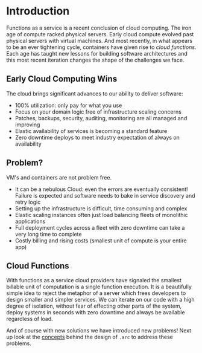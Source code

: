# Introduction

Functions as a service is a recent conclusion of cloud computing. The iron age of compute racked physical servers. Early cloud compute evolved past physical servers with virtual machines. And most recently, in what appears to be an ever tightening cycle, containers have given rise to *cloud functions*. Each age has taught new lessons for building software architectures and this most recent iteration changes the shape of the challenges we face.

## Early Cloud Computing Wins

The cloud brings significant advances to our ability to deliver software:

- 100% utilization: only pay for what you use
- Focus on your domain logic free of infrastructure scaling concerns
- Patches, backups, security, auditing, monitoring are all managed and improving
- Elastic availability of services is becoming a standard feature
- Zero downtime deploys to meet industry expectation of always on availability

## Problem?

VM's and containers are not problem free.

- It can be a nebulous Cloud: even the errors are eventually consistent! Failure is expected and software needs to bake in service discovery and retry logic
- Setting up the infrastructure is difficult, time consuming and complex
- Elastic scaling instances often just load balancing fleets of monolithic applications
- Full deployment cycles across a fleet with zero downtime can take a very long time to complete
- Costly billing and rising costs (smallest unit of compute is your entire app)

## Cloud Functions

With functions as a service cloud providers have signaled the smallest billable unit of computation is a single function execution. It is a beautifully simple idea to reject the metaphor of a server which frees developers to design smaller and simpler services. We can iterate on our code with a high degree of isolation, without fear of effecting other parts of the system, deploy systems in seconds with zero downtime and always be available regardless of load.

And of course with new solutions we have introduced new problems! Next up look at the [concepts](/intro/concepts) behind the design of `.arc` to address these problems.

